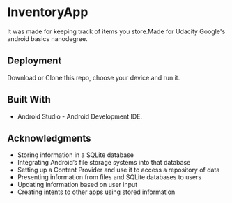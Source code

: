 # InventoryApp

It was made for keeping track of items you store.Made for Udacity Google's android basics nanodegree.

## Deployment
Download or Clone this repo, choose your device and run it.

## Built With

* Android Studio - Android Development IDE.

## Acknowledgments

* Storing information in a SQLite database
* Integrating Android’s file storage systems into that database
* Setting up a Content Provider and use it to access a repository of data
* Presenting information from files and SQLite databases to users
* Updating information based on user input
* Creating intents to other apps using stored information